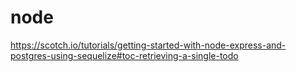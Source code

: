 # node


https://scotch.io/tutorials/getting-started-with-node-express-and-postgres-using-sequelize#toc-retrieving-a-single-todo
